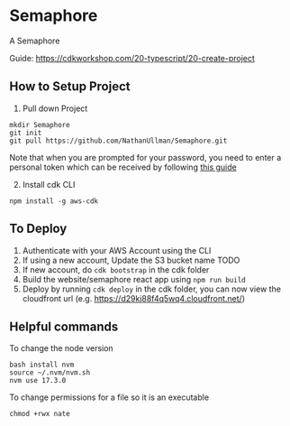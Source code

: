 # Semaphore

A Semaphore

Guide: https://cdkworkshop.com/20-typescript/20-create-project

## How to Setup Project

1. Pull down Project

```
mkdir Semaphore
git init
git pull https://github.com/NathanUllman/Semaphore.git
```

Note that when you are prompted for your password, you need to enter a personal token which can be received by following [this guide](https://docs.github.com/en/authentication/keeping-your-account-and-data-secure/creating-a-personal-access-token)

2. Install cdk CLI

```
npm install -g aws-cdk
```

## To Deploy

1. Authenticate with your AWS Account using the CLI
2. If using a new account, Update the S3 bucket name TODO
3. If new account, do `cdk bootstrap` in the cdk folder
4. Build the website/semaphore react app using `npm run build`
5. Deploy by running `cdk deploy` in the cdk folder, you can now view the cloudfront url (e.g. https://d29kj88f4q5wq4.cloudfront.net/)

## Helpful commands

To change the node version

```
bash install nvm
source ~/.nvm/nvm.sh
nvm use 17.3.0
```

To change permissions for a file so it is an executable

```
chmod +rwx nate
```

